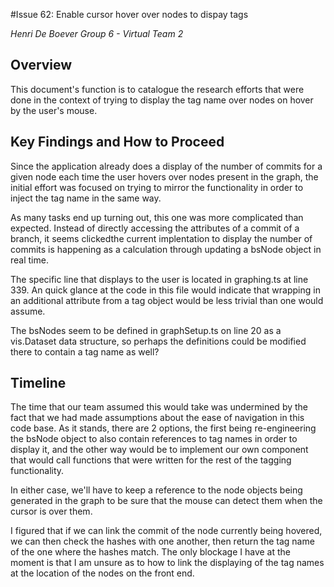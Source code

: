 #Issue 62: Enable cursor hover over nodes to dispay tags

*Henri De Boever*
*Group 6 - Virtual Team 2*

## Overview

This document's function is to catalogue the research efforts that were done in the context of trying to display the tag name over nodes
 on hover by the user's mouse.

## Key Findings and How to Proceed

Since the application already does a display of the number of commits for a given node each time the user hovers over nodes present in the
graph, the initial effort was focused on trying to mirror the functionality in order to inject the tag name in the same way.

As many tasks end up turning out, this one was more complicated than expected. Instead of directly accessing the attributes of a commit of
a branch, it seems clickedthe current implentation to display the number of commits is happening as a calculation through updating a
bsNode object in real time.

The specific line that displays to the user is located in graphing.ts at line 339. An quick glance at the code in this file would indicate
that wrapping in an additional attribute
from a tag object would be less trivial than one would assume.

The bsNodes seem to be defined in graphSetup.ts on line 20 as a vis.Dataset data structure, so perhaps the definitions could be modified there
to contain a tag name as well?

## Timeline

The time that our team assumed this would take was undermined by the fact that we had made assumptions about the ease of navigation in this code base.
As it stands, there are 2 options, the first being re-engineering the bsNode object to also contain references to tag names in order to display it,
and the other way would be to implement our own component that would call functions that were written for the rest of the tagging functionality.

In either case, we'll have to keep a reference to the node objects being generated in the graph to be sure that the mouse can detect them when the cursor
is over them.

I figured that if we can link the commit of the node currently being hovered, we can then check the hashes with one another,
then return the tag name of the one where the hashes match. The only blockage I have at the moment is that I am unsure as to how to link
the displaying of the tag names at the location of the nodes on the front end.
